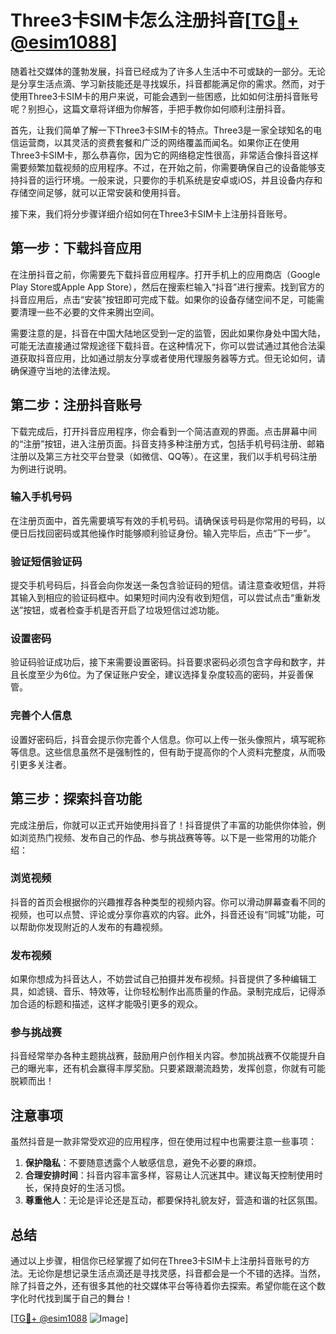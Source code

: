 # Three3卡SIM卡怎么注册抖音[[TG💪+ @esim1088](https://t.me/s/esim1088)]

随着社交媒体的蓬勃发展，抖音已经成为了许多人生活中不可或缺的一部分。无论是分享生活点滴、学习新技能还是寻找娱乐，抖音都能满足你的需求。然而，对于使用Three3卡SIM卡的用户来说，可能会遇到一些困惑，比如如何注册抖音账号呢？别担心，这篇文章将详细为你解答，手把手教你如何顺利注册抖音。

首先，让我们简单了解一下Three3卡SIM卡的特点。Three3是一家全球知名的电信运营商，以其灵活的资费套餐和广泛的网络覆盖而闻名。如果你正在使用Three3卡SIM卡，那么恭喜你，因为它的网络稳定性很高，非常适合像抖音这样需要频繁加载视频的应用程序。不过，在开始之前，你需要确保自己的设备能够支持抖音的运行环境。一般来说，只要你的手机系统是安卓或iOS，并且设备内存和存储空间足够，就可以正常安装和使用抖音。

接下来，我们将分步骤详细介绍如何在Three3卡SIM卡上注册抖音账号。

## 第一步：下载抖音应用

在注册抖音之前，你需要先下载抖音应用程序。打开手机上的应用商店（Google Play Store或Apple App Store），然后在搜索栏输入“抖音”进行搜索。找到官方的抖音应用后，点击“安装”按钮即可完成下载。如果你的设备存储空间不足，可能需要清理一些不必要的文件来腾出空间。

需要注意的是，抖音在中国大陆地区受到一定的监管，因此如果你身处中国大陆，可能无法直接通过常规途径下载抖音。在这种情况下，你可以尝试通过其他合法渠道获取抖音应用，比如通过朋友分享或者使用代理服务器等方式。但无论如何，请确保遵守当地的法律法规。

## 第二步：注册抖音账号

下载完成后，打开抖音应用程序，你会看到一个简洁直观的界面。点击屏幕中间的“注册”按钮，进入注册页面。抖音支持多种注册方式，包括手机号码注册、邮箱注册以及第三方社交平台登录（如微信、QQ等）。在这里，我们以手机号码注册为例进行说明。

### 输入手机号码

在注册页面中，首先需要填写有效的手机号码。请确保该号码是你常用的号码，以便日后找回密码或其他操作时能够顺利验证身份。输入完毕后，点击“下一步”。

### 验证短信验证码

提交手机号码后，抖音会向你发送一条包含验证码的短信。请注意查收短信，并将其输入到相应的验证码框中。如果短时间内没有收到短信，可以尝试点击“重新发送”按钮，或者检查手机是否开启了垃圾短信过滤功能。

### 设置密码

验证码验证成功后，接下来需要设置密码。抖音要求密码必须包含字母和数字，并且长度至少为6位。为了保证账户安全，建议选择复杂度较高的密码，并妥善保管。

### 完善个人信息

设置好密码后，抖音会提示你完善个人信息。你可以上传一张头像照片，填写昵称等信息。这些信息虽然不是强制性的，但有助于提高你的个人资料完整度，从而吸引更多关注者。

## 第三步：探索抖音功能

完成注册后，你就可以正式开始使用抖音了！抖音提供了丰富的功能供你体验，例如浏览热门视频、发布自己的作品、参与挑战赛等等。以下是一些常用的功能介绍：

### 浏览视频

抖音的首页会根据你的兴趣推荐各种类型的视频内容。你可以滑动屏幕查看不同的视频，也可以点赞、评论或分享你喜欢的内容。此外，抖音还设有“同城”功能，可以帮助你发现附近的人发布的有趣视频。

### 发布视频

如果你想成为抖音达人，不妨尝试自己拍摄并发布视频。抖音提供了多种编辑工具，如滤镜、音乐、特效等，让你轻松制作出高质量的作品。录制完成后，记得添加合适的标题和描述，这样才能吸引更多的观众。

### 参与挑战赛

抖音经常举办各种主题挑战赛，鼓励用户创作相关内容。参加挑战赛不仅能提升自己的曝光率，还有机会赢得丰厚奖励。只要紧跟潮流趋势，发挥创意，你就有可能脱颖而出！

## 注意事项

虽然抖音是一款非常受欢迎的应用程序，但在使用过程中也需要注意一些事项：

1. **保护隐私**：不要随意透露个人敏感信息，避免不必要的麻烦。
2. **合理安排时间**：抖音内容丰富多样，容易让人沉迷其中。建议每天控制使用时长，保持良好的生活习惯。
3. **尊重他人**：无论是评论还是互动，都要保持礼貌友好，营造和谐的社区氛围。

## 总结

通过以上步骤，相信你已经掌握了如何在Three3卡SIM卡上注册抖音账号的方法。无论你是想记录生活点滴还是寻找灵感，抖音都会是一个不错的选择。当然，除了抖音之外，还有很多其他的社交媒体平台等待着你去探索。希望你能在这个数字化时代找到属于自己的舞台！

[[TG💪+ @esim1088](https://t.me/s/esim1088) ![Image](https://i.postimg.cc/4NQfJmqS/Snipaste-2025-05-13-00-14-12.png)]